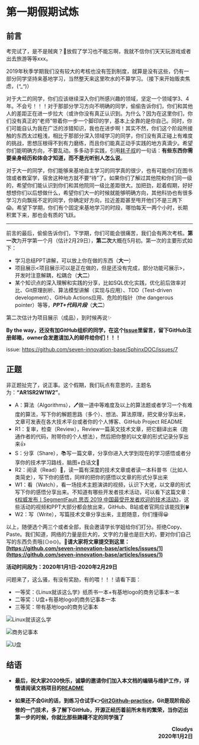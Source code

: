 # 第一期假期试炼

## 前言

考完试了，是不是贼爽？🙂放假了学习也不能忘啊，我就不信你们天天玩游戏或者出去旅游等等xxx。

2019年秋季学期我们没有较大的考核也没有签到制度，就算是没有这些，仍有一部分同学坚持来基地学习，当然整天来这里吹水的不算学习。（接下来开始贩卖焦虑，(*^_^*)）

对于大二的同学，你们应该继续深入你们所感兴趣的领域，坚定一个领域学3、4年。不会亏！！！对于那部分学习方向不明确的同学，偷偷告诉你们，你们和其他人的差距正在进一步拉大（或许你没有真正认识到。为什么？因为在这里你们，你们没有真正的“老师”带着你一步一个脚印的学，基本上全靠的是你自己。同时，你们可能自认为我在广泛的涉猎知识，我也在进步啊！其实不然，你们这个阶段所接触的东西太过粗浅，相比于那部分深入领域学习的同学，你们没有真正碰上有难度的挑战，思想压根得不到有力磨练，而且你们能真正动手实践的地方真滴少。希望你们能明确方向，不要乱动。多多动手实践，引用[耗子叔](https://coolshell.cn/articles/4990.html)的一句话：**有些东西你需要亲身经历和体会才知道，而不是光听别人怎么说**。

对于大一的同学，你们能够来基地自主学习的同学真的很少，也有可能你们在图书馆或者教室学，宿舍这种地方就不要“待”了。如果你们了解过其他院和你们同一级的，希望你们能认识到你们和其他院同一级比差距很大。加把劲，趁着假期，好好想想你们以后想做什么，希望你们大一的时候就能够明确方向，其他科协也有很多学习方向飘摇不定的同学，你确定好方向，拉近差距甚至甩开他们不是三两下😱。希望下学期，你们有个固定来基地学习的时段，哪怕每天一两个小时，长期积累下来，那也会有质的飞跃。

---

前言的最后，偷偷告诉你们，下学期，你们可能会很痛苦，我们会有两次考核。**第一次**为开学第一个月（估计2月29日），**第二次**大概在5月初。第一次的主要形式如下：
- 学习总结PPT讲解，可以放上你在做的东西（**大一**）
- 项目展示<项目展示可以是正在做的，但是还没有完成，部分功能可展示>，开发时注意解耦，松耦合（**大二**）
- 某个知识点的深入理解和实践的分享，比如SQL优化实践，优化前后效率对比、Git原理剖析、算法模型讲解（实现与应用）、TDD（Test-driven development）、GitHub Actions应用、危险的指针（the dangerous pointer）等等，***PPT+代码片段***（**大二**）

第二次估计为项目展示（成品），到时候再说✨

**By the way，还没有加GitHub组织的同学，在这个[Issue](https://github.com/seven-innovation-base/SphinxDOC/issues/7)里留言，留下GitHub注册邮箱，owner会发邀请加入的邮件给你们！！！**

issue: https://github.com/seven-innovation-base/SphinxDOC/issues/7

## 正题

非正题扯完了，说正事。这个假期，我们玩点有意思的，主题名为：**“AR1SR2W1W2”**。

- A：算法（Algorithms），🖊做一道中等难度及以上的算法题或者学习一个有难度的算法，写下你的解题思路（多个）、想法、算法原理，把文章分享出来，文章可发表在各大技术平台或者你的个人博客、GitHub Project README
- R1：复审，检查（Review），Review一篇英文技术文章，把它翻译出来（跑通作者的代码，附带你的个人想法），然后把你整的以文章的形式记录分享出来👍
- S：分享（Share），📚写一篇文章，分享你进入大学到现在的学习感悟或者分享你的技术学习路线，脑图+白话文🎹
- R2：阅读（Read）👀，读一篇有深度的技术文章或者读一本科普书（比如人类简史），写下你的感悟，同样的把你的感悟以文章的形式分享出来
- W1：看（Watch），看一场技术主题演讲的视频，认识下大佬，以文章的形式写下你的感悟分享出来。不知道有哪些开发者技术活动，可以看下这篇文章：[《权威发布丨SegmentFault 思否 2019 中国最受开发者欢迎的技术活动》](https://segmentfault.com/a/1190000021407323)，这些活动的视频和PPT大部分都会放出来，GitHub、B站或者官网应该能找到🍀
- W2：写（Write），写篇技术文章分享出来，主题随意，你们懂得😀

以上，随便选个两三个或者全部，我会邀请学长学姐给你们打分。拒绝Copy、Paste。我们知道，网络的力量是巨大的，文字的力量也是巨大的，要对你们自己写的东西负责哦(⊙o⊙)。🤝**请大家将文章提交到这里：[https://github.com/seven-innovation-base/articles/issues/1](https://github.com/seven-innovation-base/articles/issues/1)**

**活动时间段为：2020年1月1日-2020年2月29日**

问题来了，这么骚，有没有奖励，有的喂！！！请看下面：

- 一等奖：《Linux就该这么学》纸质书一本+有基地logo的商务记事本一本
- 二等奖：U盘+有基地logo的商务记事本一本
- 三等奖：带有基地logo的商务记事本

![Linux就该这么学](https://img.vim-cn.com/4d/329d7f101334e17b3d016e6c4b43f97347fde1.png)

![商务记事本](https://img.vim-cn.com/7b/93baa8d8df35b00000d73378f63dec1ae11cc2.jpg)

![U盘](https://img.vim-cn.com/f2/fe3fb611c72637941566b556181869d2ecb096.jpg)

## 结语

- **最后，祝大家2020快乐，诚挚的邀请你们加入本文档的编辑与维护工作，详情请阅读文档项目的[README](https://github.com/seven-innovation-base/SphinxDOC)**

- **如果还不会Git的话，到练习仓试手👉[Git2Github-practice](https://github.com/seven-innovation-base/Git2Github-practice/tree/master/%E8%87%B4%E5%A4%A7%E4%B8%80)，Git是现阶段必修的一门技术，多了解下GitHub，开源正经历着前所未有的繁荣，当你迈出第一步的时候，你就比那些踌躇不定的同学强了**

<p align="right"><strong>Cloudys<br>2020年1月2日</strong></p>
